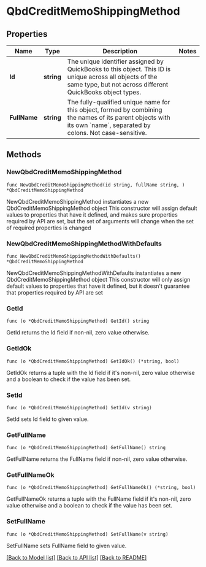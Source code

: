 # QbdCreditMemoShippingMethod

## Properties

Name | Type | Description | Notes
------------ | ------------- | ------------- | -------------
**Id** | **string** | The unique identifier assigned by QuickBooks to this object. This ID is unique across all objects of the same type, but not across different QuickBooks object types. | 
**FullName** | **string** | The fully-qualified unique name for this object, formed by combining the names of its parent objects with its own &#x60;name&#x60;, separated by colons. Not case-sensitive. | 

## Methods

### NewQbdCreditMemoShippingMethod

`func NewQbdCreditMemoShippingMethod(id string, fullName string, ) *QbdCreditMemoShippingMethod`

NewQbdCreditMemoShippingMethod instantiates a new QbdCreditMemoShippingMethod object
This constructor will assign default values to properties that have it defined,
and makes sure properties required by API are set, but the set of arguments
will change when the set of required properties is changed

### NewQbdCreditMemoShippingMethodWithDefaults

`func NewQbdCreditMemoShippingMethodWithDefaults() *QbdCreditMemoShippingMethod`

NewQbdCreditMemoShippingMethodWithDefaults instantiates a new QbdCreditMemoShippingMethod object
This constructor will only assign default values to properties that have it defined,
but it doesn't guarantee that properties required by API are set

### GetId

`func (o *QbdCreditMemoShippingMethod) GetId() string`

GetId returns the Id field if non-nil, zero value otherwise.

### GetIdOk

`func (o *QbdCreditMemoShippingMethod) GetIdOk() (*string, bool)`

GetIdOk returns a tuple with the Id field if it's non-nil, zero value otherwise
and a boolean to check if the value has been set.

### SetId

`func (o *QbdCreditMemoShippingMethod) SetId(v string)`

SetId sets Id field to given value.


### GetFullName

`func (o *QbdCreditMemoShippingMethod) GetFullName() string`

GetFullName returns the FullName field if non-nil, zero value otherwise.

### GetFullNameOk

`func (o *QbdCreditMemoShippingMethod) GetFullNameOk() (*string, bool)`

GetFullNameOk returns a tuple with the FullName field if it's non-nil, zero value otherwise
and a boolean to check if the value has been set.

### SetFullName

`func (o *QbdCreditMemoShippingMethod) SetFullName(v string)`

SetFullName sets FullName field to given value.



[[Back to Model list]](../README.md#documentation-for-models) [[Back to API list]](../README.md#documentation-for-api-endpoints) [[Back to README]](../README.md)


